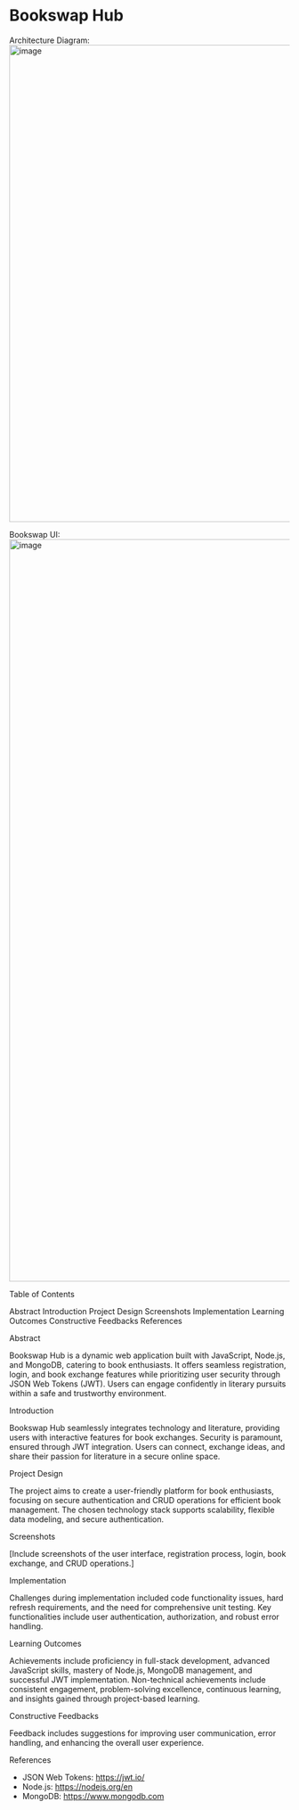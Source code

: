 # Bookswap Hub

Architecture Diagram:
<img width="856" alt="image" src="https://github.com/ganavihemachandra/Bookswap-Hub/assets/85887828/44b20f4e-dc9a-45d7-975e-57dca81a5756">

Bookswap UI:
<img width="1332" alt="image" src="https://github.com/ganavihemachandra/Bookswap-Hub/assets/85887828/a23002c7-989f-48d8-bbca-5a77ce268dcd">



Table of Contents

Abstract
Introduction
Project Design
Screenshots
Implementation
Learning Outcomes
Constructive Feedbacks
References

Abstract

Bookswap Hub is a dynamic web application built with JavaScript, Node.js, and MongoDB, catering to book enthusiasts. It offers seamless registration, login, and book exchange features while prioritizing user security through JSON Web Tokens (JWT). Users can engage confidently in literary pursuits within a safe and trustworthy environment.

Introduction

Bookswap Hub seamlessly integrates technology and literature, providing users with interactive features for book exchanges. Security is paramount, ensured through JWT integration. Users can connect, exchange ideas, and share their passion for literature in a secure online space.

Project Design

The project aims to create a user-friendly platform for book enthusiasts, focusing on secure authentication and CRUD operations for efficient book management. The chosen technology stack supports scalability, flexible data modeling, and secure authentication.

Screenshots

[Include screenshots of the user interface, registration process, login, book exchange, and CRUD operations.]

Implementation

Challenges during implementation included code functionality issues, hard refresh requirements, and the need for comprehensive unit testing. Key functionalities include user authentication, authorization, and robust error handling.

Learning Outcomes

Achievements include proficiency in full-stack development, advanced JavaScript skills, mastery of Node.js, MongoDB management, and successful JWT implementation. Non-technical achievements include consistent engagement, problem-solving excellence, continuous learning, and insights gained through project-based learning.

Constructive Feedbacks

Feedback includes suggestions for improving user communication, error handling, and enhancing the overall user experience.

References

- JSON Web Tokens: https://jwt.io/
- Node.js: https://nodejs.org/en
- MongoDB: https://www.mongodb.com
